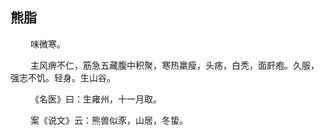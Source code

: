 ## 熊脂
<p>&emsp;&emsp;
味微寒。
</p>
<p>&emsp;&emsp;
主风痹不仁，筋急五藏腹中积聚，寒热羸瘦，头疡，白秃，面皯疱。久服，强志不饥。轻身。生山谷。
</p>
<p>&emsp;&emsp;
《名医》曰：生雍州，十一月取。
</p>
<p>&emsp;&emsp;
案《说文》云：熊兽似豕，山居，冬蛰。
</p>

